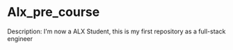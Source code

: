 # Alx_pre_course
Description: I'm now a ALX Student, this is my first repository as a full-stack engineer
